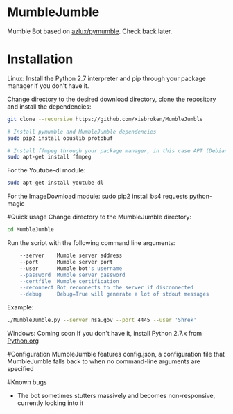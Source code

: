 # MumbleJumble

Mumble Bot based on [azlux/pymumble](https://github.com/azlux/pymumble). Check back later.

# Installation
Linux:
Install the Python 2.7 interpreter and pip through your package manager if you don't have it.

Change directory to the desired download directory, clone the repository and install the dependencies:
```bash
git clone --recursive https://github.com/xisbroken/MumbleJumble

# Install pymumble and MumbleJumble dependencies
sudo pip2 install opuslib protobuf

# Install ffmpeg through your package manager, in this case APT (Debian and Ubuntu derivatives)
sudo apt-get install ffmpeg
```
For the Youtube-dl module:
```bash
sudo apt-get install youtube-dl
```
For the ImageDownload module:
sudo pip2 install bs4 requests python-magic

#Quick usage
Change directory to the MumbleJumble directory:
```bash
cd MumbleJumble
```
Run the script with the following command line arguments:
```bash
    --server    Mumble server address
    --port      Mumble server port
    --user      Mumble bot's username
    --password  Mumble server password
    --certfile  Mumble certification
    --reconnect Bot reconnects to the server if disconnected
    --debug     Debug=True will generate a lot of stdout messages
```
Example:
```bash
./MumbleJumble.py --server nsa.gov --port 4445 --user 'Shrek'
```

Windows:
Coming soon
If you don't have it, install Python 2.7.x from [Python.org](https://www.python.org/)

#Configuration
MumbleJumble features config.json, a configuration file that MumbleJumble falls back to when no command-line arguments are specified

#Known bugs
- The bot sometimes stutters massively and becomes non-responsive, currently looking into it
